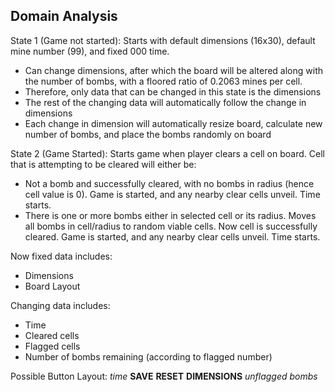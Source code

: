 ## Domain Analysis


State 1 (Game not started):
Starts with default dimensions (16x30), default mine number (99), and fixed 000 time. 

- Can change dimensions, after which the board will be altered along with the number of bombs, with a floored ratio of
0.2063 mines per cell.
- Therefore, only data that can be changed in this state is the dimensions
- The rest of the changing data will automatically follow the change in dimensions
- Each change in dimension will automatically resize board, calculate new number of bombs, and place the bombs randomly on board

State 2 (Game Started):
Starts game when player clears a cell on board. Cell that is attempting to be cleared will either be:
- Not a bomb and successfully cleared, with no bombs in radius (hence cell value is 0). Game is started, and any nearby clear cells unveil. Time starts.
- There is one or more bombs either in selected cell or its radius. Moves all bombs in cell/radius to random viable cells. Now cell is successfully cleared. Game is started, and any nearby clear cells unveil. Time starts.


Now fixed data includes:

- Dimensions
- Board Layout

Changing data includes:

- Time
- Cleared cells
- Flagged cells
- Number of bombs remaining (according to flagged number)


Possible Button Layout:
*time* **SAVE** **RESET** **DIMENSIONS** *unflagged bombs*